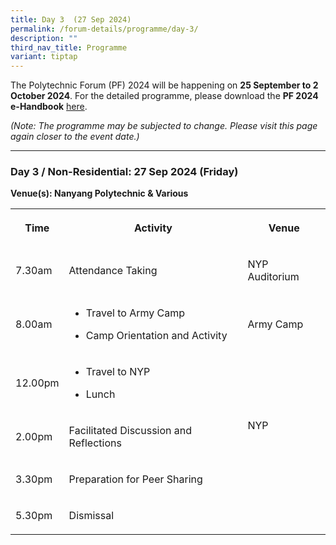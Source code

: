 ```yaml
---
title: Day 3  (27 Sep 2024)
permalink: /forum-details/programme/day-3/
description: ""
third_nav_title: Programme
variant: tiptap
---
```

<p>The Polytechnic Forum (PF) 2024 will be happening on <strong>25 September to 2 October 2024</strong>.
For the detailed programme, please download the&nbsp;<strong>PF 2024 e-Handbook</strong> 
<a href="/files/pf%202023%20-%20e-handbook%20(updated%209%20sep).pdf" rel="noopener noreferrer nofollow" target="_blank">here</a>.</p>
<p><em>(Note: The programme may be subjected to change. Please visit this page again closer to the event date.)</em>
</p>
<hr>
<h3><strong>Day 3 / Non-Residential: 27 Sep 2024 (Friday)</strong></h3>
<p><strong>Venue(s): Nanyang Polytechnic &amp; Various</strong>
</p>
<table style="minWidth: 75px">
<colgroup>
<col>
<col>
<col>
</colgroup>
<tbody>
<tr>
<th rowspan="1" colspan="1">
<p>Time</p>
</th>
<th rowspan="1" colspan="1">
<p>Activity</p>
</th>
<th rowspan="1" colspan="1">
<p>Venue</p>
</th>
</tr>
<tr>
<td rowspan="1" colspan="1">
<p>7.30am</p>
</td>
<td rowspan="1" colspan="1">
<p>Attendance Taking</p>
</td>
<td rowspan="1" colspan="1">
<p>NYP Auditorium</p>
</td>
</tr>
<tr>
<td rowspan="1" colspan="1">
<p>8.00am</p>
</td>
<td rowspan="1" colspan="1">
<ul data-tight="true" class="tight">
<li>
<p>Travel to Army Camp</p>
</li>
<li>
<p>Camp Orientation and Activity</p>
</li>
</ul>
</td>
<td rowspan="1" colspan="1">
<p>Army Camp</p>
</td>
</tr>
<tr>
<td rowspan="1" colspan="1">
<p>12.00pm</p>
</td>
<td rowspan="1" colspan="1">
<ul data-tight="true" class="tight">
<li>
<p>Travel to NYP</p>
</li>
<li>
<p>Lunch</p>
</li>
</ul>
</td>
<td rowspan="3" colspan="1">
<p>NYP</p>
</td>
</tr>
<tr>
<td rowspan="1" colspan="1">
<p>2.00pm</p>
</td>
<td rowspan="1" colspan="1">
<p>Facilitated Discussion and Reflections</p>
</td>
</tr>
<tr>
<td rowspan="1" colspan="1">
<p>3.30pm</p>
</td>
<td rowspan="1" colspan="1">
<p>Preparation for Peer Sharing</p>
</td>
</tr>
<tr>
<td rowspan="1" colspan="1">
<p>5.30pm</p>
</td>
<td rowspan="1" colspan="1">
<p>Dismissal</p>
</td>
<td rowspan="1" colspan="1">
<p></p>
</td>
</tr>
</tbody>
</table>
<p></p>